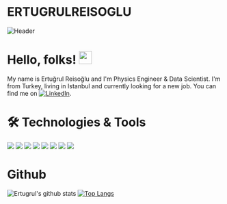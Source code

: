 # ERTUGRULREISOGLU

![Header](https://www.voltdb.com/wp-content/uploads/2018/05/machine-learning-blog-header-2.jpg)

# Hello, folks! <img src="https://raw.githubusercontent.com/MartinHeinz/MartinHeinz/master/wave.gif" width="30px">
My name is Ertuğrul Reisoğlu and I'm Physics Engineer & Data Scientist. I'm from Turkey, living in Istanbul and currently looking for a new job. You can find me on [![LinkedIn][2.2]][2].

<!-- Icons -->
[2.2]: https://raw.githubusercontent.com/MartinHeinz/MartinHeinz/master/linkedin-3-16.png (LinkedIn icon without padding)

<!-- Links to your social media accounts -->
[2]: https://www.linkedin.com/in/ertuğrul-r-2a45881a5/

# 🛠️ Technologies & Tools 
![](https://img.shields.io/badge/<WORD_ON_LEFT>-<WORD_ON_RIGHT>-informational?style=flat&logo=data:image/svg%2bxml;base64,<BASE64_DATA>)
![](https://img.shields.io/badge/<WORD_ON_LEFT>-<WORD_ON_RIGHT>-informational?style=flat&logo=<LOGO_NAME>&logoColor=white&color=2bbc8a)
![](https://img.shields.io/badge/<WORD_ON_LEFT>-<WORD_ON_RIGHT>-informational?style=flat&logo=data:image/svg%2bxml;base64,<BASE64_DATA>)
![](https://img.shields.io/badge/<WORD_ON_LEFT>-<WORD_ON_RIGHT>-informational?style=flat&logo=<LOGO_NAME>&logoColor=white&color=2bbc8a)
![](https://img.shields.io/badge/<WORD_ON_LEFT>-<WORD_ON_RIGHT>-informational?style=flat&logo=data:image/svg%2bxml;base64,<BASE64_DATA>)
![](https://img.shields.io/badge/<WORD_ON_LEFT>-<WORD_ON_RIGHT>-informational?style=flat&logo=<LOGO_NAME>&logoColor=white&color=2bbc8a)
![](https://img.shields.io/badge/<WORD_ON_LEFT>-<WORD_ON_RIGHT>-informational?style=flat&logo=data:image/svg%2bxml;base64,<BASE64_DATA>)
![](https://img.shields.io/badge/<WORD_ON_LEFT>-<WORD_ON_RIGHT>-informational?style=flat&logo=<LOGO_NAME>&logoColor=white&color=2bbc8a)


# Github
![Ertugrul's github stats](https://github-readme-stats.vercel.app/api?username=REISOGLU53&show_icons=true&theme=darcula)
[![Top Langs](https://github-readme-stats.vercel.app/api/top-langs/?username=REISOGLU53&layout=compact&theme=darcula)](https://github.com/anuraghazra/github-readme-stats)
